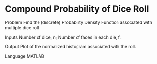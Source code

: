 # Compound Probability of Dice Roll

Problem
    Find the (discrete) Probability Density Function associated with multiple dice roll

Inputs
    Number of dice, n;
    Number of faces in each die, f.
  
Output
    Plot of the normalized histogram associated with the roll.
  
Language
    MATLAB
